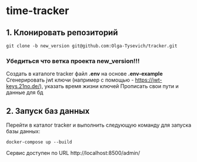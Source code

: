 
# time-tracker

## 1. Клонировать репозиторий

```dtd
git clone -b new_version git@github.com:Olga-Tysevich/tracker.git
```
### Убедиться что ветка проекта new_version!!!

Создать в каталоге tracker файл **.env** на основе **.env-example**
Сгенерировать jwt ключи (например с помощью - https://jwt-keys.21no.de/),
указать время жизни ключей
Прописать свои пути и данные для бд


## 2. Запуск баз данных

Перейти в каталог tracker и выполнить следующую команду для запуска базы данных:
```shell
docker-compose up --build 
```

Сервис доступен по URL http://localhost:8500/admin/
